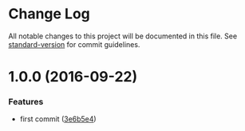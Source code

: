 # Change Log

All notable changes to this project will be documented in this file. See [standard-version](https://github.com/conventional-changelog/standard-version) for commit guidelines.

<a name="1.0.0"></a>
# 1.0.0 (2016-09-22)


### Features

* first commit ([3e6b5e4](https://github.com/joakimbeng/micro-compress/commit/3e6b5e4))
